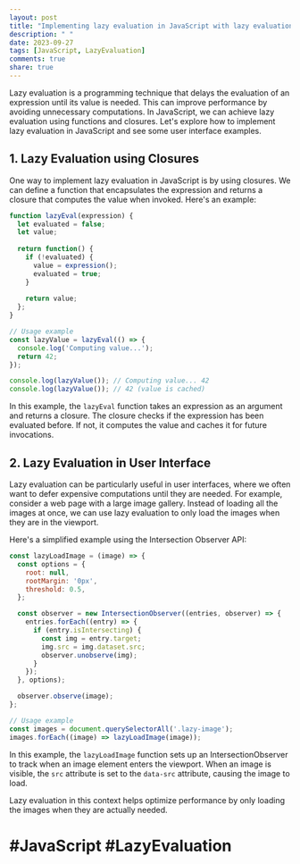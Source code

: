 ```yaml
---
layout: post
title: "Implementing lazy evaluation in JavaScript with lazy evaluation user interface examples"
description: " "
date: 2023-09-27
tags: [JavaScript, LazyEvaluation]
comments: true
share: true
---
```


Lazy evaluation is a programming technique that delays the evaluation of an expression until its value is needed. This can improve performance by avoiding unnecessary computations. In JavaScript, we can achieve lazy evaluation using functions and closures. Let's explore how to implement lazy evaluation in JavaScript and see some user interface examples.

## 1. Lazy Evaluation using Closures

One way to implement lazy evaluation in JavaScript is by using closures. We can define a function that encapsulates the expression and returns a closure that computes the value when invoked. Here's an example:

```javascript
function lazyEval(expression) {
  let evaluated = false;
  let value;
  
  return function() {
    if (!evaluated) {
      value = expression();
      evaluated = true;
    }
    
    return value;
  };
}

// Usage example
const lazyValue = lazyEval(() => {
  console.log('Computing value...');
  return 42;
});

console.log(lazyValue()); // Computing value... 42
console.log(lazyValue()); // 42 (value is cached)
```

In this example, the `lazyEval` function takes an expression as an argument and returns a closure. The closure checks if the expression has been evaluated before. If not, it computes the value and caches it for future invocations.

## 2. Lazy Evaluation in User Interface

Lazy evaluation can be particularly useful in user interfaces, where we often want to defer expensive computations until they are needed. For example, consider a web page with a large image gallery. Instead of loading all the images at once, we can use lazy evaluation to only load the images when they are in the viewport.

Here's a simplified example using the Intersection Observer API:

```javascript
const lazyLoadImage = (image) => {
  const options = {
    root: null,
    rootMargin: '0px',
    threshold: 0.5,
  };

  const observer = new IntersectionObserver((entries, observer) => {
    entries.forEach((entry) => {
      if (entry.isIntersecting) {
        const img = entry.target;
        img.src = img.dataset.src;
        observer.unobserve(img);
      }
    });
  }, options);

  observer.observe(image);
};

// Usage example
const images = document.querySelectorAll('.lazy-image');
images.forEach((image) => lazyLoadImage(image));
```

In this example, the `lazyLoadImage` function sets up an IntersectionObserver to track when an image element enters the viewport. When an image is visible, the `src` attribute is set to the `data-src` attribute, causing the image to load.

Lazy evaluation in this context helps optimize performance by only loading the images when they are actually needed.

# #JavaScript #LazyEvaluation